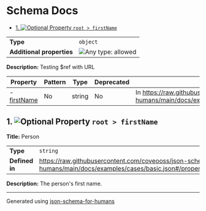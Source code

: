 # Schema Docs

- [1. ![Optional](https://img.shields.io/badge/Optional-yellow) Property `root > firstName`](#firstName)

|                           |                                                                             |
| ------------------------- | --------------------------------------------------------------------------- |
| **Type**                  | `object`                                                                    |
| **Additional properties** | ![Any type: allowed](https://img.shields.io/badge/Any%20type-allowed-green) |

**Description:** Testing $ref with URL

| Property                   | Pattern | Type   | Deprecated | Definition                                                                                                                     | Title/Description |
| -------------------------- | ------- | ------ | ---------- | ------------------------------------------------------------------------------------------------------------------------------ | ----------------- |
| - [firstName](#firstName ) | No      | string | No         | In https://raw.githubusercontent.com/coveooss/json-schema-for-humans/main/docs/examples/cases/basic.json#/properties/firstName | Person            |

## <a name="firstName"></a>1. ![Optional](https://img.shields.io/badge/Optional-yellow) Property `root > firstName`

**Title:** Person

|                |                                                                                                                             |
| -------------- | --------------------------------------------------------------------------------------------------------------------------- |
| **Type**       | `string`                                                                                                                    |
| **Defined in** | https://raw.githubusercontent.com/coveooss/json-schema-for-humans/main/docs/examples/cases/basic.json#/properties/firstName |

**Description:** The person's first name.

----------------------------------------------------------------------------------------------------------------------------
Generated using [json-schema-for-humans](https://github.com/coveooss/json-schema-for-humans)
